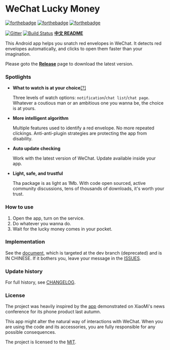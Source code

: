 # WeChat Lucky Money

[![forthebadge](http://forthebadge.com/images/badges/designed-in-ms-paint.svg)](http://forthebadge.com) [![forthebadge](http://forthebadge.com/images/badges/built-by-codebabes.svg)](http://forthebadge.com) [![forthebadge](http://forthebadge.com/images/badges/powered-by-electricity.svg)](http://forthebadge.com) 

[![Gitter](https://badges.gitter.im/geeeeeeeeek/WeChatLuckyMoney.svg)](https://gitter.im/geeeeeeeeek/WeChatLuckyMoney?utm_source=badge&utm_medium=badge&utm_campaign=pr-badge&utm_content=body_badge)  [![Build Status](https://travis-ci.org/geeeeeeeeek/WeChatLuckyMoney.svg?branch=stable)](https://travis-ci.org/geeeeeeeeek/WeChatLuckyMoney)   [**中文 README**](https://github.com/geeeeeeeeek/WeChatLuckyMoney/blob/stable/README.md)

This Android app helps you snatch red envelopes in WeChat. It detects red envelopes automatically, and clicks to open them faster than your imagination.

Please goto the [**Release**](https://github.com/geeeeeeeeek/WeChatLuckyMoney/releases/) page to download the latest version. 

### Spotlights

- **What to watch is at your choice**[[?]](https://github.com/geeeeeeeeek/WeChatLuckyMoney/issues/48)
  
  Three levels of watch options: `notification`/`chat list`/`chat page`. Whatever a coutious man or an ambitious one you wanna be, the choice is at yours.
  
- **More intelligent algorithm**
  
  Multiple features used to identify a red envelope. No more repeated clickings. Anti-anti-plugin strategies are protecting the app from disability.
  
- **Auto update checking**
  
  Work with the latest version of WeChat. Update available inside your app.
  
- **Light, safe, and trustful**
  
  Tha package is as light as 1Mb. With code open sourced, active community discussions, tens of thousands of downloads, it's worth your trust.

### How to use

1. Open the app, turn on the service.
2. Do whatever you wanna do.
3. Wait for the lucky money comes in your pocket.

### Implementation

See the [document](https://github.com/geeeeeeeeek/WeChatLuckyMoney/blob/dev/README.md), which is targeted at the dev branch (deprecated) and is IN CHINESE. If it bothers you, leave your message in the [ISSUES](https://github.com/geeeeeeeeek/WeChatLuckyMoney/issues).

### Update history

For full history, see [CHANGELOG](https://github.com/geeeeeeeeek/WeChatLuckyMoney/blob/stable/CHANGELOG.md).

### License

The project was heavily inspired by the [app](https://github.com/XiaoMi/LuckyMoneyTool) demonstrated on XiaoMi's news conference for its phone product last autumn. 

This app might alter the natural way of interactions with WeChat. When you are using the code and its accessories, you are fully responsible for any possible consequences.

The project is licensed to the [MIT](https://github.com/geeeeeeeeek/WeChatLuckyMoney/blob/stable/LICENSE.md).